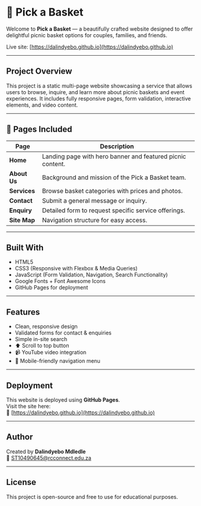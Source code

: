 # 🧺 Pick a Basket

Welcome to **Pick a Basket** — a beautifully crafted website designed to offer delightful picnic basket options for couples, families, and friends.

Live site: [https://dalindyebo.github.io](https://dalindyebo.github.io)

---

## Project Overview

This project is a static multi-page website showcasing a service that allows users to browse, inquire, and learn more about picnic baskets and event experiences. It includes fully responsive pages, form validation, interactive elements, and video content.

---

## 📄 Pages Included

| Page        | Description |
|-------------|-------------|
| **Home**    | Landing page with hero banner and featured picnic content. |
| **About Us**| Background and mission of the Pick a Basket team. |
| **Services**| Browse basket categories with prices and photos. |
| **Contact** | Submit a general message or inquiry. |
| **Enquiry** | Detailed form to request specific service offerings. |
| **Site Map**| Navigation structure for easy access. |

---

## Built With

- HTML5
- CSS3 (Responsive with Flexbox & Media Queries)
- JavaScript (Form Validation, Navigation, Search Functionality)
- Google Fonts + Font Awesome Icons
- GitHub Pages for deployment

---

## Features

- Clean, responsive design
- Validated forms for contact & enquiries
- Simple in-site search
- ⬆️ Scroll to top button
- 📹 YouTube video integration
- 📱 Mobile-friendly navigation menu

---

## Deployment

This website is deployed using **GitHub Pages**.  
Visit the site here:  
🔗 [https://dalindyebo.github.io](https://dalindyebo.github.io)

---

## Author

Created by **Dalindyebo Mdledle**  
📧 ST10490645@rcconnect.edu.za

---

## License

This project is open-source and free to use for educational purposes.
